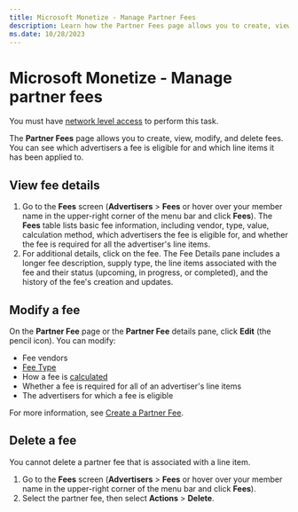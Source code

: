```yaml
---
title: Microsoft Monetize - Manage Partner Fees
description: Learn how the Partner Fees page allows you to create, view, modify, and delete fees.
ms.date: 10/28/2023
---
```



# Microsoft Monetize - Manage partner fees

You must have [network level access](getting-started-with-roles.md) to perform this task.

The **Partner Fees** page allows you to create, view, modify, and delete fees. You can see which advertisers a fee is eligible for and which line items it has been applied to.

## View fee details

1. Go to the **Fees** screen (**Advertisers** \> **Fees** or hover over your member name in the upper-right corner of the menu bar and click **Fees**). The **Fees** table lists basic fee information, including vendor, type, value, calculation method, which advertisers the fee is eligible for, and whether the fee is required for all the advertiser's line items.
1. For additional details, click on the fee. The Fee Details pane includes a longer fee description, supply type, the line items associated with the fee and their status (upcoming, in progress, or completed), and the history of the fee's creation and updates.

## Modify a fee

On the **Partner Fee** page or the **Partner Fee** details pane, click **Edit** (the pencil icon). You can modify:

- Fee vendors
- [Fee Type](fee-type.md)
- How a fee is [calculated](fee-calculations.md)
- Whether a fee is required for all of an advertiser's line items
- The advertisers for which a fee is eligible

For more information, see [Create a Partner Fee](create-a-partner-fee.md).

## Delete a fee

You cannot delete a partner fee that is associated with a line item.

1. Go to the **Fees** screen (**Advertisers** \>  **Fees** or hover over your member name in the upper-right corner of the menu bar and click **Fees**).
1. Select the partner fee, then select **Actions** \>  **Delete**.
